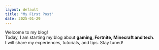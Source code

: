 ```yaml
---
layout: default
title: "My First Post"
date: 2025-01-29
---
```







Welcome to my blog!  
Today, I am starting my blog about **gaming, Fortnite, Minecraft and tech**.  
I will share my experiences, tutorials, and tips. Stay tuned!

